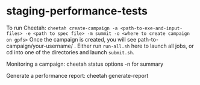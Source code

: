 # staging-performance-tests

To run Cheetah:
`cheetah create-campaign -a <path-to-exe-and-input-files> -e <path to spec file> -m summit -o <where to create campaign on gpfs>`
Once the campaign is created, you will see path-to-campaign/your-username/ . Either run `run-all.sh` here to launch all jobs, or cd into one of the directories and launch `submit.sh`.

Monitoring a campaign:
cheetah status <campaign path> options
-n for summary
 
Generate a performance report:
cheetah generate-report <campaign path>

